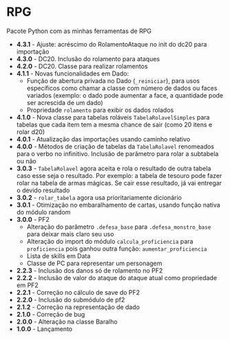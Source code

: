 # RPG
Pacote Python com as minhas ferramentas de RPG

- **4.3.1** - Ajuste: acréscimo do RolamentoAtaque no init do dc20 para importação
- **4.3.0** - DC20. Inclusão do rolamento para ataques
- **4.2.0** - DC20. Classe para realizar rolamentos
- **4.1.1** - Novas funcionalidades em Dado:
  - Função de abertura privada no Dado (`_reiniciar`), para usos específicos como chamar a classe com número de dados ou faces variados (exemplo: o dado pode aumentar a face, a quantidade pode ser acrescida de um dado)
  - Propriedade `rolamento` para exibir os dados rolados
- **4.1.0** - Nova classe para tabelas roláveis `TabelaRolavelSimples` para tabelas que cada item tem a mesma chance de sair (como 20 itens e rolar d20)
- **4.0.1** - Atualização das importações usando caminho relativo
- **4.0.0** - Métodos de criação de tabelas da `TabelaRolavel` renomeados para o verbo no infinitivo. Inclusão de parâmetro para rolar a subtabela ou não
- **3.0.3** - `TabelaRolavel` agora aceita e rola o resultado de outra tabela caso esse seja o resultado. Por exemplo: a tabela de tesouro pode fazer rolar na tabela de armas mágicas. Se cair esse resultado, já vai entregar o devido resultado
- **3.0.2** - `rolar_tabela` agora usa prioritariamente dicionário
- **3.0.1** - Otimização no embaralhamento de cartas, usando função nativa do módulo random
- **3.0.0** - PF2
  - Alteração do parâmetro `.defesa_base` para `.defesa_monstro_base` para deixar mais claro seu uso
  - Alteração do import do módulo `calcula_proficiencia` para `proficiencia` pois ganhou outra função: `aumentar_proficiencia` 
  - Lista de skills em Data
  - Classe de PC para representar um personagem
- **2.2.3** - Inclusão dos danos só de rolamento no PF2
- **2.2.2** - Inclusão de valor do ataque do ataque atual como propriedade em PF2
- **2.2.1** - Correção no cálculo de save do PF2
- **2.2.0** - Inclusão do submódulo de pf2
- **2.1.2** - Correção na representação de dado
- **2.1.0** - Correção de bug
- **2.0.0** - Alteração na classe Baralho
- **1.0.0** - Lançamento